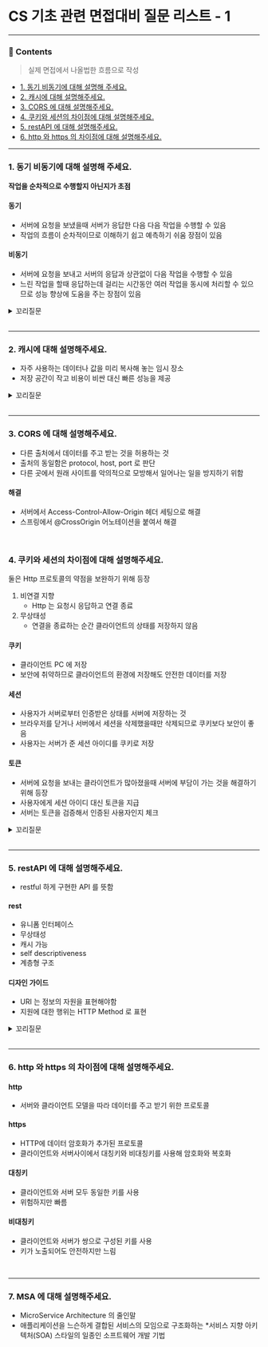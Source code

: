 # CS 기초 관련 면접대비 질문 리스트 - 1

<hr>

### 📄 Contents
> 실제 면접에서 나올법한 흐름으로 작성
- [1. 동기 비동기에 대해 설명해 주세요.](#1-동기-비동기에-대해-설명해-주세요)
- [2. 캐시에 대해 설명해주세요.](#2-캐시에-대해-설명해주세요)
- [3. CORS 에 대해 설명해주세요.](#3-cors-에-대해-설명해주세요)
- [4. 쿠키와 세션의 차이점에 대해 설명해주세요.](#4-쿠키와-세션의-차이점에-대해-설명해주세요)
- [5. restAPI 에 대해 설명해주세요.](#5-restapi-에-대해-설명해주세요)
- [6. http 와 https 의 차이점에 대해 설명해주세요.](#6-http-와-https-의-차이점에-대해-설명해주세요)

---

### 1. 동기 비동기에 대해 설명해 주세요.
**작업을 순차적으로 수행할지 아닌지가 초점**

#### 동기
- 서버에 요청을 보냈을때 서버가 응답한 다음 다음 작업을 수행할 수 있음
- 작업의 흐름이 순차적이므로 이해하기 쉽고 예측하기 쉬움 장점이 있음

#### 비동기
- 서버에 요청을 보내고 서버의 응답과 상관없이 다음 작업을 수행할 수 있음
- 느린 작업을 할때 응답하는데 걸리는 시간동안 여러 작업을 동시에 처리할 수 있으므로 성능 향상에 도움을 주는 장점이 있음

<details>
<summary>꼬리질문</summary>
<div markdown="1">

### 블로킹과 논 블로킹에 대해 설명해 주세요.
**현재 작업이 다른 작업을 하는 동안 차단되는지 아닌지가 초점**

#### 블로킹
- 한 작업이 모든 행위를 끝마칠때까지 기다린 다음 작업이 실행 

#### 논블로킹
- 한 작업이 모든 행위를 끝마치기 전에 다음 작업이 실행

</div>
</details>

<br>

---

### 2. 캐시에 대해 설명해주세요.
- 자주 사용하는 데이터나 값을 미리 복사해 놓는 임시 장소
- 저장 공간이 작고 비용이 비싼 대신 빠른 성능을 제공

<details>
<summary>꼬리질문</summary>
<div markdown="1">

### 웹 캐시에 대해 설명해주세요.
- 사용자의 요청을 처리할때 첫 요청시에 정적 컨텐츠를 클라이언트의 컴퓨터에 저장
- 이후 사용자의 요청시 응답시 필요한 resource 를 새롭게 다운받지 않고 로컬 캐시에 저장된 리소스로 응답


</div>
</details>

<br>

---

### 3. CORS 에 대해 설명해주세요.
- 다른 출처에서 데이터를 주고 받는 것을 허용하는 것
- 출처의 동일함은 protocol, host, port 로 판단
- 다른 곳에서 원래 사이트를 악의적으로 모방해서 일어나는 일을 방지하기 위함

#### 해결
- 서버에서 Access-Control-Allow-Origin 헤더 세팅으로 해결 
- 스프링에서 @CrossOrigin 어노테이션을 붙여서 해결

<br>

### 4. 쿠키와 세션의 차이점에 대해 설명해주세요.

둘은 Http 프로토콜의 약점을 보완하기 위해 등장
1. 비연결 지향
   - Http 는 요청시 응답하고 연결 종료
2. 무상태성
   - 연결을 종료하는 순간 클라이언트의 상태를 저장하지 않음

#### 쿠키 
- 클라이언트 PC 에 저장
- 보안에 취약하므로 클라이언트의 환경에 저장해도 안전한 데이터를 저장

#### 세션
- 사용자가 서버로부터 인증받은 상태를 서버에 저장하는 것
- 브라우저를 닫거나 서버에서 세션을 삭제했을때만 삭제되므로 쿠키보다 보안이 좋음
- 사용자는 서버가 준 세션 아이디를 쿠키로 저장

#### 토큰
- 서버에 요청을 보내는 클라이언트가 많아졌을때 서버에 부담이 가는 것을 해결하기 위해 등장
- 사용자에게 세션 아이디 대신 토큰을 지급
- 서버는 토큰을 검증해서 인증된 사용자인지 체크

<details>
<summary>꼬리질문</summary>
<div markdown="1">

### JWT 토큰
- header, payload, signature 로 구성

#### header
- JWT 의 검증방식을 정의 

#### payload
- JWT 데이터

#### signature
- 데이터 무결성과 발신자 정보를 담고 있음

</div>
</details>

<br>

---

### 5. restAPI 에 대해 설명해주세요.
- restful 하게 구현한 API 를 뜻함

#### rest
- 유니폼 인터페이스
- 무상태성
- 캐시 가능
- self descriptiveness
- 계층형 구조

#### 디자인 가이드
- URI 는 정보의 자원을 표현해야함
- 지원에 대한 행위는 HTTP Method 로 표현

<details>
<summary>꼬리질문</summary>
<div markdown="1">

### URL 과 URI 의 차이

#### URL
- 특정 리소스의 위치를 표현

#### URI
- 통합 자원 식별자
- 인터넷상의 리소스 자원 자체를 식별하는 고유한 문자열
- URI 가 더 큰 개념

</div>
</details>

<br>

---

### 6. http 와 https 의 차이점에 대해 설명해주세요.
 
#### http
- 서버와 클라이언트 모델을 따라 데이터를 주고 받기 위한 프로토콜

#### https
- HTTP에 데이터 암호화가 추가된 프로토콜
- 클라이언트와 서버사이에서 대칭키와 비대칭키를 사용해 암호화와 복호화

#### 대칭키 
- 클라이언트와 서버 모두 동일한 키를 사용
- 위험하지만 빠름

#### 비대칭키
- 클라이언트와 서버가 쌍으로 구성된 키를 사용
- 키가 노출되어도 안전하지만 느림

<br>

---

### 7. MSA 에 대해 설명해주세요.
- MicroService Architecture 의 줄인말
- 애플리케이션을 느슨하게 결합된 서비스의 모임으로 구조화하는 *서비스 지향 아키텍처(SOA) 스타일의 일종인 소프트웨어 개발 기법



<br>
<br>
